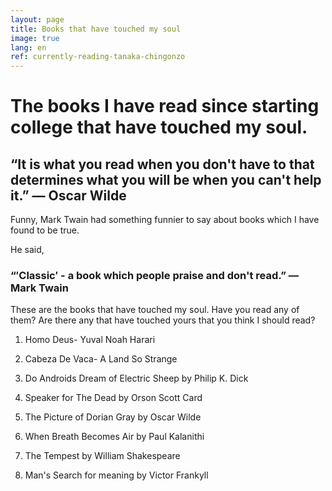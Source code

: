 ```yaml
---
layout: page
title: Books that have touched my soul
image: true
lang: en
ref: currently-reading-tanaka-chingonzo
---
```


# The books I have read since starting college that have touched my soul.

## “It is what you read when you don't have to that determines what you will be when you can't help it.” ― Oscar Wilde

Funny, Mark Twain had something funnier to say about books which I have found to be true.

He said,

### “′Classic′ - a book which people praise and don't read.” ― Mark Twain

These are the books that have touched my soul. Have you read any of them? Are there any that have touched yours that you think I should read?

1. Homo Deus- Yuval Noah Harari

2. Cabeza De Vaca- A Land So Strange

3. Do Androids Dream of Electric Sheep by Philip K. Dick

4. Speaker for The Dead by Orson Scott Card

5. The Picture of Dorian Gray by Oscar Wilde

6. When Breath Becomes Air by Paul Kalanithi

7. The Tempest by William Shakespeare

8. Man's Search for meaning by Victor Frankyll